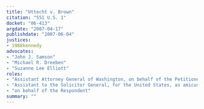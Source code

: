 ```yaml
---
title: "Uttecht v. Brown"
citation: "551 U.S. 1"
docket: "06-413"
argdate: "2007-04-17"
publishdate: "2007-06-04"
justices:
- 1988kennedy
advocates:
- "John J. Samson"
- "Michael R. Dreeben"
- "Suzanne Lee Elliott"
roles:
- "Assistant Attorney General of Washington, on behalf of the Petitioner"
- "Assistant to the Solicitor General, for the United States, as amicus curiae, supporting the Petitioner"
- "on behalf of the Respondent"
summary: ""
---
```


